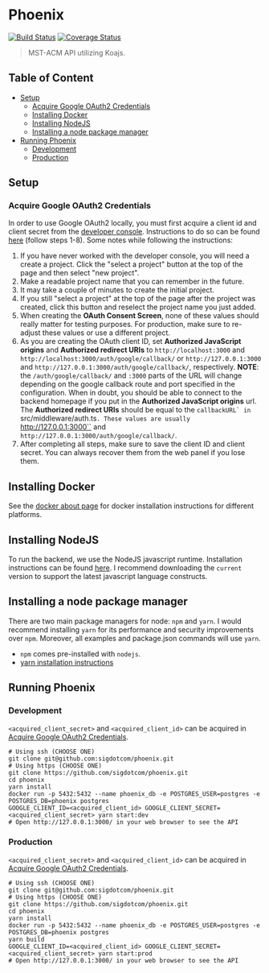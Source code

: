 # Phoenix
[![Build Status](https://travis-ci.org/sigdotcom/phoenix.svg?branch=develop)](https://travis-ci.org/sigdotcom/phoenix)
[![Coverage Status](https://coveralls.io/repos/github/sigdotcom/phoenix/badge.svg?branch=develop)](https://coveralls.io/github/sigdotcom/phoenix?branch=develop)
> MST-ACM API utilizing Koajs.

## Table of Content
+ [Setup](#setup)
    - [Acquire Google OAuth2 Credentials](#acquire-google-oauth2-credentials)
    - [Installing Docker](#installing-docker)
    - [Installing NodeJS](#installing-nodejs)
    - [Installing a node package manager](#installing-a-node-package-manager)
+ [Running Phoenix](#running-phoenix)
    - [Development](#development)
    - [Production](#production)

## Setup
### Acquire Google OAuth2 Credentials
In order to use Google OAuth2 locally, you must first acquire a client id and
client secret from the [developer
console](https://console.developers.google.com/). Instructions to do so can be
found [here](https://support.google.com/cloud/answer/6158849?hl=en) (follow
steps 1-8). Some notes while following the instructions:
1. If you have never worked with the developer console, you will need a create a
   project. Click the "select a project" button at the top of the page and then
   select "new project".
2. Make a readable project name that you can remember in the future.
3. It may take a couple of minutes to create the initial project.
4. If you still "select a project" at the top of the page after the project was
   created, click this button and reselect the project name you just added.
5. When creating the **OAuth Consent Screen**, none of these values should
   really matter for testing purposes. For production, make sure to re-adjust
   these values or use a different project.
6. As you are creating the OAuth client ID, set **Authorized JavaScript
   origins** and **Authorized redirect URIs** to ``http://localhost:3000`` and
   ``http://localhost:3000/auth/google/callback/`` or ``http://127.0.0.1:3000``
   and ``http://127.0.0.1:3000/auth/google/callback/``, respectively. **NOTE**:
   the ``/auth/google/callback/`` and ``:3000`` parts of the URL will change
   depending on the google callback route and port specified in the
   configuration. When in doubt, you should be able to connect to the backend
   homepage if you put in the **Authorized JavaScript origins** url. The
   **Authorized redirect URIs** should be equal to the ``callbackURL` in
   ``src/middleware/auth.ts``. These values are usually
   ``http://127.0.0.1:3000`` and
   ``http://127.0.0.1:3000/auth/google/callback/``.
7. After completing all steps, make sure to save the client ID and client
   secret. You can always recover them from the web panel if you lose them.

## Installing Docker
See the [docker about page](https://docs.docker.com/install/#backporting) for
docker installation instructions for different platforms.

## Installing NodeJS
To run the backend, we use the NodeJS javascript runtime. Installation
instructions can be found [here](https://nodejs.org/en/download/current/). I
recommend downloading the ``current`` version to support the latest javascript
language constructs.

## Installing a node package manager
There are two main package managers for node: ``npm`` and ``yarn``. I would
recommend installing ``yarn`` for its performance and security improvements over
``npm``. Moreover, all examples and package.json commands will use ``yarn``.
+ ``npm`` comes pre-installed with ``nodejs``.
+ [yarn installation instructions](https://yarnpkg.com/en/docs/install#windows-stable)

## Running Phoenix
### Development
``<acquired_client_secret>`` and ``<acquired_client_id>`` can be acquired in
[Acquire Google OAuth2 Credentials](#acquire-google-oauth2-credentials).
```
# Using ssh (CHOOSE ONE)
git clone git@github.com:sigdotcom/phoenix.git
# Using https (CHOOSE ONE)
git clone https://github.com/sigdotcom/phoenix.git
cd phoenix
yarn install
docker run -p 5432:5432 --name phoenix_db -e POSTGRES_USER=postgres -e POSTGRES_DB=phoenix postgres
GOOGLE_CLIENT_ID=<acquired_client_id> GOOGLE_CLIENT_SECRET=<acquired_client_secret> yarn start:dev
# Open http://127.0.0.1:3000/ in your web browser to see the API
```

### Production
``<acquired_client_secret>`` and ``<acquired_client_id>`` can be acquired in
[Acquire Google OAuth2 Credentials](#acquire-google-oauth2-credentials).
```
# Using ssh (CHOOSE ONE)
git clone git@github.com:sigdotcom/phoenix.git
# Using https (CHOOSE ONE)
git clone https://github.com/sigdotcom/phoenix.git
cd phoenix
yarn install
docker run -p 5432:5432 --name phoenix_db -e POSTGRES_USER=postgres -e POSTGRES_DB=phoenix postgres
yarn build
GOOGLE_CLIENT_ID=<acquired_client_id> GOOGLE_CLIENT_SECRET=<acquired_client_secret> yarn start:prod
# Open http://127.0.0.1:3000/ in your web browser to see the API
```
